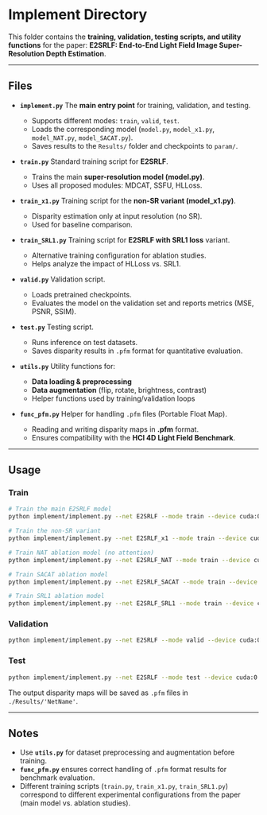 # Implement Directory

This folder contains the **training, validation, testing scripts, and utility functions** for the paper:
**E2SRLF: End-to-End Light Field Image Super-Resolution Depth Estimation**.

---

## Files

* **`implement.py`**
  The **main entry point** for training, validation, and testing.

  * Supports different modes: `train`, `valid`, `test`.
  * Loads the corresponding model (`model.py`, `model_x1.py`, `model_NAT.py`, `model_SACAT.py`).
  * Saves results to the `Results/` folder and checkpoints to `param/`.

* **`train.py`**
  Standard training script for **E2SRLF**.

  * Trains the main **super-resolution model (model.py)**.
  * Uses all proposed modules: MDCAT, SSFU, HLLoss.

* **`train_x1.py`**
  Training script for the **non-SR variant (model_x1.py)**.

  * Disparity estimation only at input resolution (no SR).
  * Used for baseline comparison.

* **`train_SRL1.py`**
  Training script for **E2SRLF with SRL1 loss** variant.

  * Alternative training configuration for ablation studies.
  * Helps analyze the impact of HLLoss vs. SRL1.

* **`valid.py`**
  Validation script.

  * Loads pretrained checkpoints.
  * Evaluates the model on the validation set and reports metrics (MSE, PSNR, SSIM).

* **`test.py`**
  Testing script.

  * Runs inference on test datasets.
  * Saves disparity results in `.pfm` format for quantitative evaluation.

* **`utils.py`**
  Utility functions for:

  * **Data loading & preprocessing**
  * **Data augmentation** (flip, rotate, brightness, contrast)
  * Helper functions used by training/validation loops

* **`func_pfm.py`**
  Helper for handling `.pfm` files (Portable Float Map).

  * Reading and writing disparity maps in **.pfm** format.
  * Ensures compatibility with the **HCI 4D Light Field Benchmark**.

---

## Usage

### Train

```bash
# Train the main E2SRLF model
python implement/implement.py --net E2SRLF --mode train --device cuda:0

# Train the non-SR variant
python implement/implement.py --net E2SRLF_x1 --mode train --device cuda:0

# Train NAT ablation model (no attention)
python implement/implement.py --net E2SRLF_NAT --mode train --device cuda:0

# Train SACAT ablation model
python implement/implement.py --net E2SRLF_SACAT --mode train --device cuda:0

# Train SRL1 ablation model
python implement/implement.py --net E2SRLF_SRL1 --mode train --device cuda:0
```

### Validation

```bash
python implement/implement.py --net E2SRLF --mode valid --device cuda:0
```

### Test

```bash
python implement/implement.py --net E2SRLF --mode test --device cuda:0
```

The output disparity maps will be saved as `.pfm` files in `./Results/'NetName'`.

---

## Notes

* Use **`utils.py`** for dataset preprocessing and augmentation before training.
* **`func_pfm.py`** ensures correct handling of `.pfm` format results for benchmark evaluation.
* Different training scripts (`train.py`, `train_x1.py`, `train_SRL1.py`) correspond to different experimental configurations from the paper (main model vs. ablation studies).
